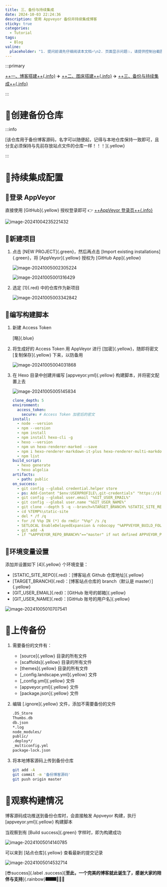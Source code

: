 ```yaml
---
title: 三、备份与持续集成
date: 2024-10-03 22:24:36
description: 使用 Appveyor 备份并持续集成博客
sticky: true
categories: 
  - Tutorial
tags: 
  - Blog
valine:
  placeholder: "1. 提问前请先仔细阅读本文档⚡\n2. 页面显示问题💥，请提供控制台截图📸或者您的测试网址\n3. 其他任何报错💣，请提供详细描述和截图📸，祝食用愉快💪"
---
```




:::primary

 [++一、博客搭建++{.info}](https://slx-world.top/tutorial/blog/hexo-shoka/) :airplane: [++二、图床搭建++{.info}](https://slx-world.top/tutorial/blog/github-picgo-typora/) :airplane: [++三、备份与持续集成++{.info}](https://slx-world.top/tutorial/blog/hexo-shoka-appveyor/)

:::

# :high_brightness:创建备份仓库

:::info

[该仓库用于备份博客源码，名字可以随便起，记得与本地仓库保持一致即可，且分支必须保持与先前存放站点文件的仓库一样！！！]{.yellow}

:::

# :high_brightness:持续集成配置

## :wilted_flower:登录 AppVeyor

直接使用 [GitHub]{.yellow} 授权登录即可 :point_right: [++AppVeyor 登录页++{.info}](https://ci.appveyor.com/login)

![image-20241004235221432](https://images.weserv.nl/?url=https://cdn.jsdelivr.net/gh/slx-world/blog-images@master/image-20241004235221432.png)

## :wilted_flower:新建项目

1. 点击 [NEW PROJECT]{.green}，然后再点击 [Import existing installations]{.green}，将 [AppVeyor]{.yellow} 授权为 [GitHub App]{.yellow}

   ![image-20241005002305224](https://images.weserv.nl/?url=https://cdn.jsdelivr.net/gh/slx-world/blog-images@master/image-20241005002305224.png)

   ![image-20241005001316429](https://images.weserv.nl/?url=https://cdn.jsdelivr.net/gh/slx-world/blog-images@master/image-20241005001316429.png)

2. 选定 [1]{.red} 中的仓库作为新项目

   ![image-20241005003342842](https://images.weserv.nl/?url=https://cdn.jsdelivr.net/gh/slx-world/blog-images@master/image-20241005003342842.png)

## :wilted_flower:编写构建脚本

1. 新建 Access Token

   [略]{.blue}

2. 将生成好的 Access Token 用 AppVeyor 进行 [加密]{.yellow}，随即将密文 [复制保存]{.yellow} 下来，以防备用

   ![image-20241005004031868](https://images.weserv.nl/?url=https://cdn.jsdelivr.net/gh/slx-world/blog-images@master/image-20241005004031868.png)

3. 在 Hexo 目录中创建并编写 [appveyor.yml]{.yellow} 构建脚本，并将密文配置上去

   ![image-20241005005145834](https://images.weserv.nl/?url=https://cdn.jsdelivr.net/gh/slx-world/blog-images@master/image-20241005005145834.png)

   ```yaml appveyor.yml
   clone_depth: 5
   environment:
     access_token:
       secure: # Access Token 加密后的密文
   install:
     - node --version
     - npm --version
     - npm install
     - npm install hexo-cli -g
     - hexo --version
     - npm un hexo-renderer-marked --save
     - npm i hexo-renderer-markdown-it-plus hexo-renderer-multi-markdown-it markdown-it-prism hexo-autoprefixer hexo-algoliasearch hexo-symbols-count-time hexo-feed hexo-filter-nofollow --save
     - npm list
   build_script:
     - hexo generate
     - hexo algolia
   artifacts:
     - path: public
   on_success:
     - git config --global credential.helper store
     - ps: Add-Content "$env:USERPROFILE\.git-credentials" "https://$($env:access_token):x-oauth-basic@github.com`n"
     - git config --global user.email "%GIT_USER_EMAIL%"
     - git config --global user.name "%GIT_USER_NAME%"
     - git clone --depth 5 -q --branch=%TARGET_BRANCH% %STATIC_SITE_REPO% %TEMP%\static-site
     - cd %TEMP%\static-site
     - del * /f /q
     - for /d %%p IN (*) do rmdir "%%p" /s /q
     - SETLOCAL EnableDelayedExpansion & robocopy "%APPVEYOR_BUILD_FOLDER%\public" "%TEMP%\static-site" /e & IF !ERRORLEVEL! EQU 1 (exit 0) ELSE (IF !ERRORLEVEL! EQU 3 (exit 0) ELSE (exit 1))
     - git add -A
     - if "%APPVEYOR_REPO_BRANCH%"=="master" if not defined APPVEYOR_PULL_REQUEST_NUMBER (git diff --quiet --exit-code --cached || git commit -m "Update Static Site" && git push origin %TARGET_BRANCH% && appveyor AddMessage "Static Site Updated")
   ```

## :wilted_flower:环境变量设置

添加并设置如下 [4]{.yellow} 个环境变量：

- [STATIC_SITE_REPO]{.red}：[博客站点 Github 仓库地址]{.yellow}
- [TARGET_BRANCH]{.red}：[博客站点仓库的 branch（默认是 master）]{.yellow}
- [GIT_USER_EMAIL]{.red}：[GitHub 账号的邮箱]{.yellow}
- [GIT_USER_NAME]{.red}：[GitHub 账号的用户名]{.yellow}

![image-20241005010707541](https://images.weserv.nl/?url=https://cdn.jsdelivr.net/gh/slx-world/blog-images@master/image-20241005010707541.png)

# :high_brightness:上传备份

1. 需要备份的文件有：

   - [source]{.yellow} 目录的所有文件
   - [scaffolds]{.yellow} 目录的所有文件
   - [themes]{.yellow} 目录的所有文件
   - [_config.landscape.yml]{.yellow} 文件
   - [_config.yml]{.yellow} 文件
   - [appveyor.yml]{.yellow} 文件
   - [package.json]{.yellow} 文件

2. 编辑 [.ignore]{.yellow} 文件，添加不需要备份的文件

   ```tex .ignore文件
   .DS_Store
   Thumbs.db
   db.json
   *.log
   node_modules/
   public/
   .deploy*/
   _multiconfig.yml
   package-lock.json
   ```

3. 将本地博客源码上传到备份仓库 

   ```bash git 命令行窗口
   git add -A
   git commit -m '备份博客源码'
   git push origin master
   ```

# :high_brightness:观察构建情况

博客源码成功推送到备份仓库时，会直接触发 Appveyor 构建，执行 [appveyor.yml]{.yellow} 构建脚本

当观察到有 [Build success]{.green} 字样时，即为构建成功

![image-20241005014140785](https://images.weserv.nl/?url=https://cdn.jsdelivr.net/gh/slx-world/blog-images@master/image-20241005014140785.png)

可以来到 [站点仓库]{.yellow} 查看最新的提交记录

![image-20241005014532714](https://images.weserv.nl/?url=https://cdn.jsdelivr.net/gh/slx-world/blog-images@master/image-20241005014532714.png)







[:sunglasses:success]{.label .success}[**至此，一个完美的博客就此诞生了，感谢大家的陪伴与支持**]{.rainbow}**:fireworks::fireworks::fireworks::cherry_blossom::cherry_blossom::cherry_blossom:**

